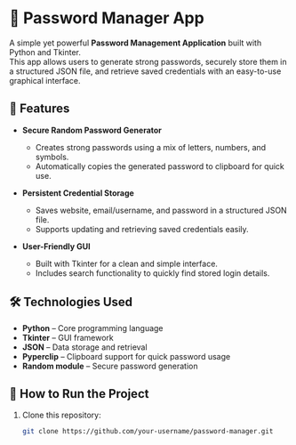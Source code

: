 # 🔐 Password Manager App  

A simple yet powerful **Password Management Application** built with Python and Tkinter.  
This app allows users to generate strong passwords, securely store them in a structured JSON file, and retrieve saved credentials with an easy-to-use graphical interface.  


## 📌 Features  
- **Secure Random Password Generator**  
  - Creates strong passwords using a mix of letters, numbers, and symbols.  
  - Automatically copies the generated password to clipboard for quick use.  

- **Persistent Credential Storage**  
  - Saves website, email/username, and password in a structured JSON file.  
  - Supports updating and retrieving saved credentials easily.  

- **User-Friendly GUI**  
  - Built with Tkinter for a clean and simple interface.  
  - Includes search functionality to quickly find stored login details.  

## 🛠️ Technologies Used  
- **Python** – Core programming language  
- **Tkinter** – GUI framework  
- **JSON** – Data storage and retrieval  
- **Pyperclip** – Clipboard support for quick password usage  
- **Random module** – Secure password generation  



## 🚀 How to Run the Project  
1. Clone this repository:  
   ```bash
   git clone https://github.com/your-username/password-manager.git
